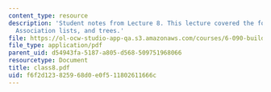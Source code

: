 ```yaml
---
content_type: resource
description: 'Student notes from Lecture 8. This lecture covered the following topics:
  Association lists, and trees.'
file: https://ol-ocw-studio-app-qa.s3.amazonaws.com/courses/6-090-building-programming-experience-a-lead-in-to-6-001-january-iap-2005/f6f2d123825968d0e0f511802611666c_class8.pdf
file_type: application/pdf
parent_uid: d54943fa-5187-a805-d568-509751968066
resourcetype: Document
title: class8.pdf
uid: f6f2d123-8259-68d0-e0f5-11802611666c
---
```

